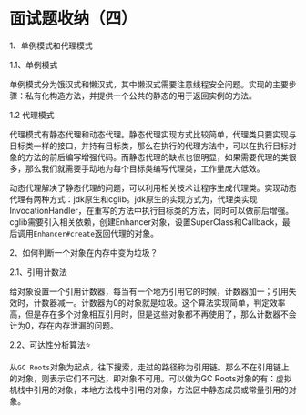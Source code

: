 # 面试题收纳（四）

1、单例模式和代理模式

1.1、单例模式

单例模式分为饿汉式和懒汉式，其中懒汉式需要注意线程安全问题。实现的主要步骤：私有化构造方法，并提供一个公共的静态的用于返回实例的方法。

1.2 代理模式

代理模式有静态代理和动态代理。静态代理实现方式比较简单，代理类只要实现与目标类一样的接口，并持有目标类，那么在执行的代理方法中，可以在执行目标对象的方法的前后编写增强代码。而静态代理的缺点也很明显，如果需要代理的类很多，那么我们就需要手动地为每个目标类编写代理类，工作量庞大低效。

动态代理解决了静态代理的问题，可以利用相关技术让程序生成代理类。实现动态代理有两种方式：jdk原生和cglib。jdk原生的实现方式为，代理类实现InvocationHandler，在重写的方法中执行目标类的方法，同时可以做前后增强。cglib需要引入相关依赖，创建Enhancer对象，设置SuperClass和Callback，最后调用`Enhancer#create`返回代理的对象。

2、如何判断一个对象在内存中变为垃圾？

2.1、引用计数法

给对象设置一个引用计数器，每当有一个地方引用它的时候，计数器加一；引用失效时，计数器减一。计数器为0的对象就是垃圾。这个算法实现简单，判定效率高，但是存在多个对象相互引用时，但是这些对象都不再使用了，那么计数器不会计为0，存在内存泄漏的问题。

2.2、可达性分析算法:star:

从`GC Roots`对象为起点，往下搜索，走过的路径称为引用链。那么不在引用链上的对象，则表示它们不可达，即对象不可用。可以做为GC Roots对象的有：虚拟机栈中引用的对象，本地方法栈中引用的对象，方法区中静态成员或常量引用的对象。
